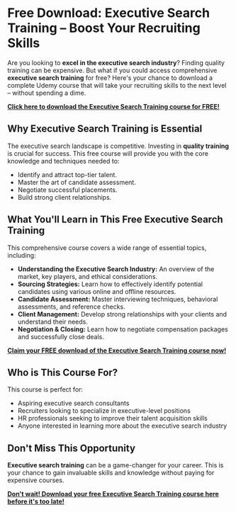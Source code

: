 # Free Download: Executive Search Training – Boost Your Recruiting Skills

Are you looking to **excel in the executive search industry**? Finding quality training can be expensive. But what if you could access comprehensive **executive search training** for free? Here's your chance to download a complete Udemy course that will take your recruiting skills to the next level – without spending a dime.

[**Click here to download the Executive Search Training course for FREE!**](https://udemywork.com/executive-search-training)

## Why Executive Search Training is Essential

The executive search landscape is competitive. Investing in **quality training** is crucial for success. This free course will provide you with the core knowledge and techniques needed to:

*   Identify and attract top-tier talent.
*   Master the art of candidate assessment.
*   Negotiate successful placements.
*   Build strong client relationships.

## What You'll Learn in This Free Executive Search Training

This comprehensive course covers a wide range of essential topics, including:

*   **Understanding the Executive Search Industry:** An overview of the market, key players, and ethical considerations.
*   **Sourcing Strategies:** Learn how to effectively identify potential candidates using various online and offline resources.
*   **Candidate Assessment:** Master interviewing techniques, behavioral assessments, and reference checks.
*   **Client Management:** Develop strong relationships with your clients and understand their needs.
*   **Negotiation & Closing:** Learn how to negotiate compensation packages and successfully close deals.

[**Claim your FREE download of the Executive Search Training course now!**](https://udemywork.com/executive-search-training)

## Who is This Course For?

This course is perfect for:

*   Aspiring executive search consultants
*   Recruiters looking to specialize in executive-level positions
*   HR professionals seeking to improve their talent acquisition skills
*   Anyone interested in learning more about the executive search industry

## Don't Miss This Opportunity

**Executive search training** can be a game-changer for your career. This is your chance to gain invaluable skills and knowledge without paying for expensive courses.

[**Don't wait! Download your free Executive Search Training course here before it's too late!**](https://udemywork.com/executive-search-training)
